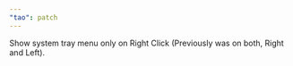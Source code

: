 ```yaml
---
"tao": patch
---
```


Show system tray menu only on Right Click (Previously was on both, Right and Left).